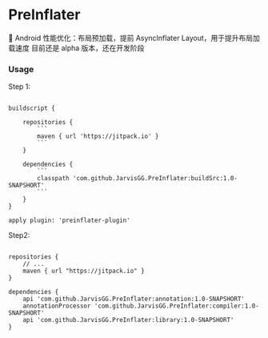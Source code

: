 # PreInflater
:8ball: Android 性能优化：布局预加载，提前 AsyncInflater Layout，用于提升布局加载速度
目前还是 alpha 版本，还在开发阶段

### Usage
Step 1:
``` Gradle

buildscript {

    repositories {
        ```
        maven { url 'https://jitpack.io' }
        ```
    }
        
    dependencies {
        ```
        classpath 'com.github.JarvisGG.PreInflater:buildSrc:1.0-SNAPSHORT'
        ```
    }
}

apply plugin: 'preinflater-plugin'
```
Step2:
``` Gradle

repositories {
    // ...
    maven { url "https://jitpack.io" }
}

dependencies {
    api 'com.github.JarvisGG.PreInflater:annotation:1.0-SNAPSHORT'
    annotationProcessor 'com.github.JarvisGG.PreInflater:compiler:1.0-SNAPSHORT'
    api 'com.github.JarvisGG.PreInflater:library:1.0-SNAPSHORT'
}

```
